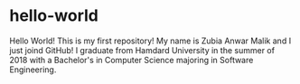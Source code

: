 # hello-world
Hello World! This is my first repository!
My name is Zubia Anwar Malik and I just joind GitHub!
I graduate from Hamdard University in the summer of 2018 with a Bachelor's in Computer Science majoring in Software Engineering.
